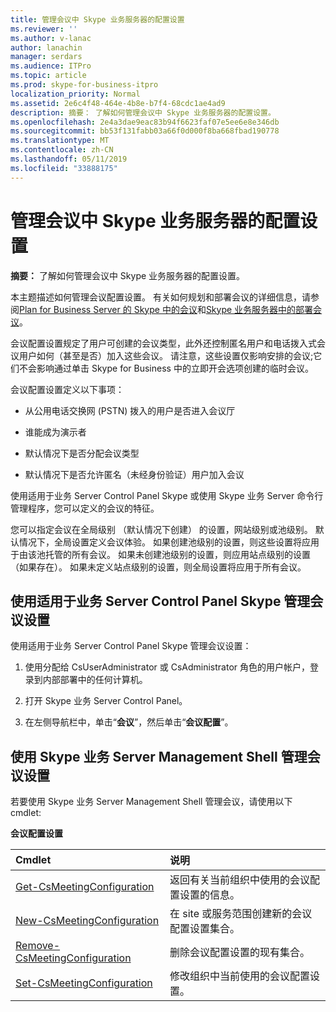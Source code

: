 ```yaml
---
title: 管理会议中 Skype 业务服务器的配置设置
ms.reviewer: ''
ms.author: v-lanac
author: lanachin
manager: serdars
ms.audience: ITPro
ms.topic: article
ms.prod: skype-for-business-itpro
localization_priority: Normal
ms.assetid: 2e6c4f48-464e-4b8e-b7f4-68cdc1ae4ad9
description: 摘要： 了解如何管理会议中 Skype 业务服务器的配置设置。
ms.openlocfilehash: 2e4a3dae9eac83b94f6623faf07e5ee6e8e346db
ms.sourcegitcommit: bb53f131fabb03a66f0d000f8ba668fbad190778
ms.translationtype: MT
ms.contentlocale: zh-CN
ms.lasthandoff: 05/11/2019
ms.locfileid: "33888175"
---
```

# <a name="manage-meeting-configuration-settings-in-skype-for-business-server"></a>管理会议中 Skype 业务服务器的配置设置
 
**摘要：** 了解如何管理会议中 Skype 业务服务器的配置设置。
  
本主题描述如何管理会议配置设置。 有关如何规划和部署会议的详细信息，请参阅[Plan for Business Server 的 Skype 中的会议](../../plan-your-deployment/conferencing/conferencing.md)和[Skype 业务服务器中的部署会议](../../deploy/deploy-conferencing/deploy-conferencing.md)。
  
会议配置设置规定了用户可创建的会议类型，此外还控制匿名用户和电话拨入式会议用户如何（甚至是否）加入这些会议。 请注意，这些设置仅影响安排的会议;它们不会影响通过单击 Skype for Business 中的立即开会选项创建的临时会议。
  
会议配置设置定义以下事项：
  
- 从公用电话交换网 (PSTN) 拨入的用户是否进入会议厅
    
- 谁能成为演示者
    
- 默认情况下是否分配会议类型
    
- 默认情况下是否允许匿名（未经身份验证）用户加入会议
    
使用适用于业务 Server Control Panel Skype 或使用 Skype 业务 Server 命令行管理程序，您可以定义的会议的特征。 
  
您可以指定会议在全局级别 （默认情况下创建） 的设置，网站级别或池级别。 默认情况下，全局设置定义会议体验。 如果创建池级别的设置，则这些设置将应用于由该池托管的所有会议。 如果未创建池级别的设置，则应用站点级别的设置（如果存在）。 如果未定义站点级别的设置，则全局设置将应用于所有会议。
  
## <a name="manage-meeting-settings-by-using-skype-for-business-server-control-panel"></a>使用适用于业务 Server Control Panel Skype 管理会议设置

使用适用于业务 Server Control Panel Skype 管理会议设置：
  
1. 使用分配给 CsUserAdministrator 或 CsAdministrator 角色的用户帐户，登录到内部部署中的任何计算机。
    
2.  打开 Skype 业务 Server Control Panel。
    
3. 在左侧导航栏中，单击“**会议**”，然后单击“**会议配置**”。
    
## <a name="manage-meeting-settings-by-using-skype-for-business-server-management-shell"></a>使用 Skype 业务 Server Management Shell 管理会议设置

若要使用 Skype 业务 Server Management Shell 管理会议，请使用以下 cmdlet:
  
**会议配置设置**

|**Cmdlet**|**说明**|
|:-----|:-----|
|[Get-CsMeetingConfiguration](https://docs.microsoft.com/powershell/module/skype/get-csmeetingconfiguration?view=skype-ps) <br/> |返回有关当前组织中使用的会议配置设置的信息。  <br/> |
|[New-CsMeetingConfiguration](https://docs.microsoft.com/powershell/module/skype/new-csmeetingconfiguration?view=skype-ps) <br/> |在 site 或服务范围创建新的会议配置设置集合。  <br/> |
|[Remove-CsMeetingConfiguration](https://docs.microsoft.com/powershell/module/skype/remove-csmeetingconfiguration?view=skype-ps) <br/> |删除会议配置设置的现有集合。  <br/> |
|[Set-CsMeetingConfiguration](https://docs.microsoft.com/powershell/module/skype/set-csmeetingconfiguration?view=skype-ps) <br/> |修改组织中当前使用的会议配置设置。  <br/> |
   

